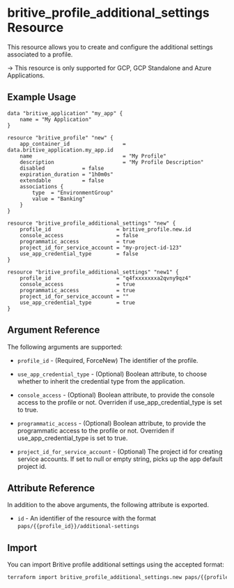 # britive_profile_additional_settings Resource

This resource allows you to create and configure the additional settings associated to a profile.

-> This resource is only supported for GCP, GCP Standalone and Azure Applications.

## Example Usage

```hcl
data "britive_application" "my_app" {
    name = "My Application"
}

resource "britive_profile" "new" {
    app_container_id                 = data.britive_application.my_app.id
    name                             = "My Profile"
    description                      = "My Profile Description"
    disabled            = false
    expiration_duration = "1h0m0s"
    extendable          = false
    associations {
        type  = "EnvironmentGroup"
        value = "Banking"
    }
}

resource "britive_profile_additional_settings" "new" {
    profile_id                     = britive_profile.new.id
    console_access                 = false
    programmatic_access            = true
    project_id_for_service_account = "my-project-id-123"
    use_app_credential_type        = false
}

resource "britive_profile_additional_settings" "new1" {
    profile_id                     = "q4fxxxxxxxa2qvny9qz4"
    console_access                 = true
    programmatic_access            = true
    project_id_for_service_account = ""
    use_app_credential_type        = true
}
```

## Argument Reference

The following arguments are supported:

* `profile_id` - (Required, ForceNew) The identifier of the profile.

* `use_app_credential_type` - (Optional) Boolean attribute, to choose whether to inherit the credential type from the application.

* `console_access` - (Optional) Boolean attribute, to provide the console access to the profile or not. Overriden if use_app_credential_type is set to true.

* `programmatic_access` - (Optional) Boolean attribute, to provide the programmatic access to the profile or not. Overriden if use_app_credential_type is set to true.

* `project_id_for_service_account` - (Optional) The project id for creating service accounts. If set to null or empty string, picks up the app default project id.

## Attribute Reference

In addition to the above arguments, the following attribute is exported.

* `id` - An identifier of the resource with the format `paps/{{profile_id}}/additional-settings`

## Import

You can import Britive profile additional settings using the accepted format:

```sh
terraform import britive_profile_additional_settings.new paps/{{profile_id}}/additional-settings
```
